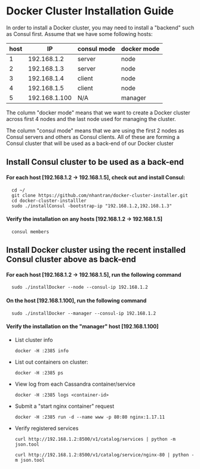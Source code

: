 # Docker Cluster Installation Guide
In order to install a Docker cluster, you may need to install a "backend" such as Consul first.
Assume that we have some following hosts:

host | IP | consul mode | docker mode
-----|----|-------------|------------
1 | 192.168.1.2   | server | node
2 | 192.168.1.3   | server | node
3 | 192.168.1.4   | client | node
4 | 192.168.1.5   | client | node
5 | 192.168.1.100 | N/A    | manager

The column "docker mode" means that we want to create a Docker cluster across first 4 nodes and the last node used for managing the cluster.

The column "consul mode" means that we are using the first 2 nodes as Consul servers and others as Consul clients. All of these are forming a Consul cluster that will be used as a back-end of our Docker cluster

## Install Consul cluster to be used as a back-end

#### For each host [192.168.1.2 -> 192.168.1.5], check out and install Consul:
      cd ~/
      git clone https://github.com/nhantran/docker-cluster-installer.git
      cd docker-cluster-installler
      sudo ./installConsul -bootstrap-ip "192.168.1.2,192.168.1.3"

#### Verify the installation on any hosts [192.168.1.2 -> 192.168.1.5]
      consul members

## Install Docker cluster using the recent installed Consul cluster above as back-end

#### For each host [192.168.1.2 -> 192.168.1.5], run the following command
      sudo ./installDocker --node --consul-ip 192.168.1.2

#### On the host [192.168.1.100], run the following command
      sudo ./installDocker --manager --consul-ip 192.168.1.2

#### Verify the installation on the "manager" host [192.168.1.100]

* List cluster info

      docker -H :2385 info

* List out containers on cluster:

      docker -H :2385 ps

* View log from each Cassandra container/service

      docker -H :2385 logs <container-id>

* Submit a "start nginx container" request

      docker -H :2385 run -d --name www -p 80:80 nginx:1.17.11

* Verify registered services

      curl http://192.168.1.2:8500/v1/catalog/services | python -m json.tool

      curl http://192.168.1.2:8500/v1/catalog/service/nginx-80 | python -m json.tool
